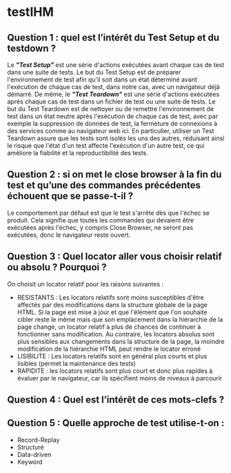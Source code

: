 # testIHM
## Question 1 : quel est l’intérêt du Test Setup et du testdown ?
Le ***"Test Setup"*** est une série d'actions exécutées avant chaque cas de test dans une suite de tests. Le but du Test Setup est de préparer l'environnement de test afin qu'il soit dans un état déterminé avant l'exécution de chaque cas de test, dans notre cas, avec un navigateur déjà démarré. 
De même, le ***"Test Teardown"*** est une série d'actions exécutées après chaque cas de test dans un fichier de test ou une suite de tests. Le but du Test Teardown est de nettoyer ou de remettre l'environnement de test dans un état neutre après l'exécution de chaque cas de test, avec par exemple la suppression de données de test, la fermeture de connexions à des services comme au navigateur web ici.
En particulier, utiliser un Test Teardown assure que les tests sont isolés les uns des autres, réduisant ainsi le risque que l'état d'un test affecte l'exécution d'un autre test, ce qui améliore la fiabilité et la reproductibilité des tests. 

## Question 2 : si on met le close browser à la fin du test et qu’une des commandes précédentes échouent que se passe-t-il ?
Le comportement par défaut est que le test s'arrête dès que l'échec se produit. Cela signifie que toutes les commandes qui devaient être exécutées après l'échec, y compris Close Browser, ne seront pas exécutées, donc le navigateur reste ouvert.

## Question 3 :  Quel locator aller vous choisir relatif ou absolu ? Pourquoi ?
On choisit un locator relatif pour les raisons suivantes : 
- RESISTANTS : Les locators relatifs sont moins susceptibles d'être affectés par des modifications dans la structure globale de la page HTML. Si la page est mise à jour et que l'élément que l'on souhaite cibler reste le même mais que son emplacement dans la hiérarchie de la page change, un locator relatif a plus de chances de continuer à fonctionner sans modification. Au contraire, les locators absolus sont plus sensibles aux changements dans la structure de la page, la moindre modification de la hiérarchie HTML peut rendre le locator erroné
- LISIBILITE : Les locators relatifs sont en général plus courts et plus lisibles (permet la maintenance des tests)
- RAPIDITE : les locators relatifs sont plus court et donc plus rapides à évaluer par le navigateur, car ils spécifient moins de niveaux à parcourir


## Question 4 : Quel est l’intérêt de ces mots-clefs ?

## Question 5 : Quelle approche de test utilise-t-on :
- Record-Replay
- Structuré
- Data-driven
- Keyword

